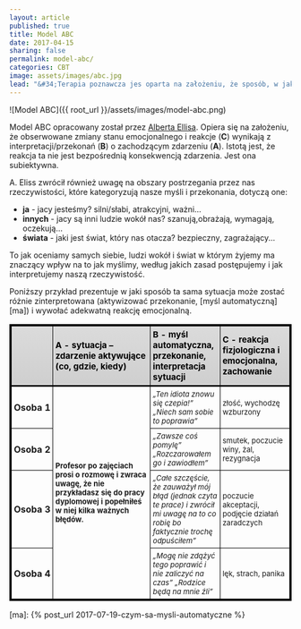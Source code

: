 ```yaml
---
layout: article
published: true
title: Model ABC
date: 2017-04-15
sharing: false
permalink: model-abc/
categories: CBT
image: assets/images/abc.jpg
lead: "&#34;Terapia poznawcza jes oparta na założeniu, że sposób, w jaki jednostki interpretują swoje przeżycia, ma istotny wpływ na ich emocje i działania - ściślej na całe psychologiczne funkcjonowanie&#34; (Beck, Newman, (2005) Cognitive Therapy)"
---
```


<style>
table.minimalistBlack {
  border: 3px solid #000000;
  width: 100%;
  text-align: left;
  border-collapse: collapse;
}
table.minimalistBlack td, table.minimalistBlack th {
  border: 1px solid #000000;
  padding: 5px 4px;
}
table.minimalistBlack tbody td {
  font-size: 13px;
}
table.minimalistBlack thead {
  background: #CFCFCF;
  background: -moz-linear-gradient(top, #dbdbdb 0%, #d3d3d3 66%, #CFCFCF 100%);
  background: -webkit-linear-gradient(top, #dbdbdb 0%, #d3d3d3 66%, #CFCFCF 100%);
  background: linear-gradient(to bottom, #dbdbdb 0%, #d3d3d3 66%, #CFCFCF 100%);
  border-bottom: 3px solid #000000;
}
table.minimalistBlack thead th {
  font-size: 15px;
  font-weight: bold;
  color: #000000;
  text-align: left;
}
table.minimalistBlack tfoot td {
  font-size: 14px;
}

table.minimalistBlack td.ma-B {
  font-style: italic;
}

table.minimalistBlack th.ma-head {
  width: 5%;
}

table.minimalistBlack th.ma-A {
  width: 35%;
}

table.minimalistBlack th.ma-B {
  width: 25%;
}

table.minimalistBlack th.ma-C {
  width: 25%;
}
</style>

![Model ABC]({{ root_url }}/assets/images/model-abc.png)

Model ABC opracowany został przez [Alberta Ellisa][ellis]. Opiera się na założeniu, że obserwowane zmiany stanu emocjonalnego
i reakcje (**C**) wynikają z interpretacji/przekonań (**B**) o zachodzącym zdarzeniu (**A**). Istotą jest, że reakcja ta
nie jest bezpośrednią konsekwencją zdarzenia. Jest ona subiektywna.

A. Eliss  zwrócił również uwagę na obszary postrzegania przez nas rzeczywistości, które 
kategoryzują nasze myśli i przekonania, dotyczą one:

* **ja** - jacy jesteśmy? silni/słabi, atrakcyjni, ważni...
* **innych** - jacy są inni ludzie wokół nas? szanują,obrażają, wymagają, oczekują...
* **świata** - jaki jest świat, który nas otacza? bezpieczny, zagrażający...

To jak oceniamy samych siebie, ludzi wokół i świat w którym żyjemy ma znaczący wpływ na to jak myślimy, według jakich zasad postępujemy i jak interpretujemy naszą rzeczywistość.

Poniższy przykład prezentuje w jaki sposób ta sama sytuacja może zostać różnie zinterpretowana (aktywizować przekonanie, 
[myśl automatyczną][ma]) i wywołać adekwatną reakcję emocjonalną.

<table class="minimalistBlack">
<thead>
<tr>
  <th class="ma-head"></th>
  <th class="ma-A">A - sytuacja – zdarzenie aktywujące (co, gdzie, kiedy)</th>
  <th class="ma-B">B - myśl automatyczna, przekonanie, interpretacja sytuacji</th>
  <th class="ma-C">C - reakcja fizjologiczna  i emocjonalna, zachowanie</th>
</tr>
</thead>
<tbody>
<tr>
  <th>Osoba&nbsp;1</th>
  <td rowspan="4">
    <b>
      Profesor po zajęciach  prosi o rozmowę i zwraca uwagę, że nie przykładasz się do pracy dyplomowej i popełniłeś w niej kilka ważnych błędów.
    </b>
  </td>
  <td class="ma-B">„Ten idiota znowu się czepia!” „Niech sam sobie to poprawia”</td>
  <td>złość, wychodzę wzburzony</td>
</tr>
<tr>
  <th>Osoba&nbsp;2</th>
  <td class="ma-B">„Zawsze coś pomylę” „Rozczarowałem go i zawiodłem”</td>
  <td>smutek, poczucie winy, żal, rezygnacja </td>
</tr>
<tr>
  <th>Osoba&nbsp;3</th>
  <td class="ma-B">„Całe szczęście, że  zauważył mój błąd (jednak czyta te prace) i zwrócił mi uwagę na to co robię bo faktycznie trochę odpuściłem”</td>
  <td>poczucie akceptacji, podjęcie działań zaradczych</td>
</tr>
<tr>
  <th>Osoba&nbsp;4</th>
  <td class="ma-B">„Mogę nie zdążyć tego poprawić i nie zaliczyć na czas” „Rodzice będą na mnie źli”</td>
  <td>lęk, strach, panika</td>
</tr>
</tbody>
</table>

[ellis]: https://pl.wikipedia.org/wiki/Albert_Ellis
[ma]: {% post_url 2017-07-19-czym-sa-mysli-automatyczne %}
